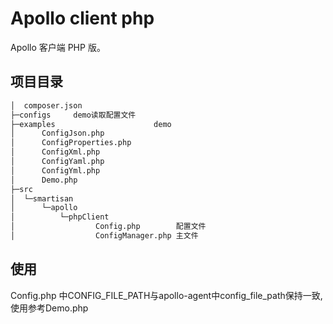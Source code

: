 # Apollo client php

Apollo 客户端 PHP 版。
## 项目目录
```html
│  composer.json
├─configs     demo读取配置文件  
├─examples                      demo
│      ConfigJson.php
│      ConfigProperties.php
│      ConfigXml.php
│      ConfigYaml.php
│      ConfigYml.php
│      Demo.php
├─src
│  └─smartisan
│      └─apollo
│          └─phpClient
│                  Config.php        配置文件
│                  ConfigManager.php 主文件

```

## 使用

Config.php 中CONFIG_FILE_PATH与apollo-agent中config_file_path保持一致,
使用参考Demo.php



